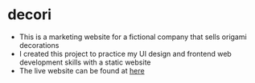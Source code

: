 # decori
- This is a marketing website for a fictional company that sells origami decorations
- I created this project to practice my UI design and frontend web development skills with a static website
- The live website can be found at [here](https://rtkleong10.github.io/decori)